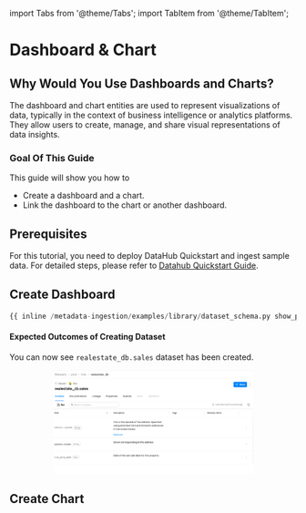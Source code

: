 import Tabs from '@theme/Tabs';
import TabItem from '@theme/TabItem';

# Dashboard & Chart

## Why Would You Use Dashboards and Charts?

The dashboard and chart entities are used to represent visualizations of data, typically in the context of business intelligence or analytics platforms. They allow users to create, manage, and share visual representations of data insights.

### Goal Of This Guide

This guide will show you how to

- Create a dashboard and a chart.
- Link the dashboard to the chart or another dashboard.

## Prerequisites

For this tutorial, you need to deploy DataHub Quickstart and ingest sample data.
For detailed steps, please refer to [Datahub Quickstart Guide](/docs/quickstart.md).

## Create Dashboard

<Tabs>
<TabItem value="python" label="Python" default>

```python
{{ inline /metadata-ingestion/examples/library/dataset_schema.py show_path_as_comment }}
```

</TabItem>
</Tabs>

#### Expected Outcomes of Creating Dataset

You can now see `realestate_db.sales` dataset has been created.

<p align="center">
  <img width="70%"  src="https://raw.githubusercontent.com/datahub-project/static-assets/main/imgs/apis/tutorials/dataset-created.png"/>
</p>

## Create Chart 
